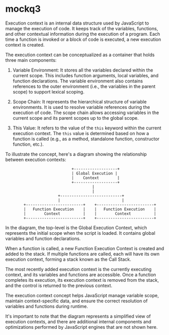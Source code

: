 # mockq3


Execution context is an internal data structure used by JavaScript to manage the execution of code. It keeps track of the variables, functions, and other contextual information during the execution of a program. Each time a function is invoked or a block of code is executed, a new execution context is created.

The execution context can be conceptualized as a container that holds three main components:

1. Variable Environment: It stores all the variables declared within the current scope. This includes function arguments, local variables, and function declarations. The variable environment also contains references to the outer environment (i.e., the variables in the parent scope) to support lexical scoping.

2. Scope Chain: It represents the hierarchical structure of variable environments. It is used to resolve variable references during the execution of code. The scope chain allows accessing variables in the current scope and its parent scopes up to the global scope.

3. This Value: It refers to the value of the `this` keyword within the current execution context. The `this` value is determined based on how a function is called (e.g., as a method, standalone function, constructor function, etc.).

To illustrate the concept, here's a diagram showing the relationship between execution contexts:

```
                             +-------------------+
                             | Global Execution |
                             |    Context        |
                             +-------------------+
                                      |
                                      |
                       +---------------------------+
                       |                           |
        +-------------------------+    +-------------------------+
        |   Function Execution    |    |   Function Execution    |
        |        Context          |    |        Context          |
        +-------------------------+    +-------------------------+
```

In the diagram, the top-level is the Global Execution Context, which represents the initial scope when the script is loaded. It contains global variables and function declarations.

When a function is called, a new Function Execution Context is created and added to the stack. If multiple functions are called, each will have its own execution context, forming a stack known as the Call Stack.

The most recently added execution context is the currently executing context, and its variables and functions are accessible. Once a function completes its execution, its execution context is removed from the stack, and the control is returned to the previous context.

The execution context concept helps JavaScript manage variable scope, maintain context-specific data, and ensure the correct resolution of variables and functions during runtime.

It's important to note that the diagram represents a simplified view of execution contexts, and there are additional internal components and optimizations performed by JavaScript engines that are not shown here.